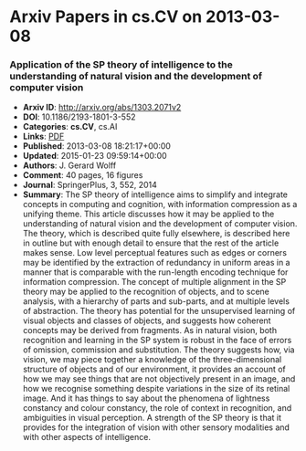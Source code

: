 # Arxiv Papers in cs.CV on 2013-03-08
### Application of the SP theory of intelligence to the understanding of natural vision and the development of computer vision
- **Arxiv ID**: http://arxiv.org/abs/1303.2071v2
- **DOI**: 10.1186/2193-1801-3-552
- **Categories**: **cs.CV**, cs.AI
- **Links**: [PDF](http://arxiv.org/pdf/1303.2071v2)
- **Published**: 2013-03-08 18:21:17+00:00
- **Updated**: 2015-01-23 09:59:14+00:00
- **Authors**: J. Gerard Wolff
- **Comment**: 40 pages, 16 figures
- **Journal**: SpringerPlus, 3, 552, 2014
- **Summary**: The SP theory of intelligence aims to simplify and integrate concepts in computing and cognition, with information compression as a unifying theme. This article discusses how it may be applied to the understanding of natural vision and the development of computer vision. The theory, which is described quite fully elsewhere, is described here in outline but with enough detail to ensure that the rest of the article makes sense.   Low level perceptual features such as edges or corners may be identified by the extraction of redundancy in uniform areas in a manner that is comparable with the run-length encoding technique for information compression.   The concept of multiple alignment in the SP theory may be applied to the recognition of objects, and to scene analysis, with a hierarchy of parts and sub-parts, and at multiple levels of abstraction.   The theory has potential for the unsupervised learning of visual objects and classes of objects, and suggests how coherent concepts may be derived from fragments.   As in natural vision, both recognition and learning in the SP system is robust in the face of errors of omission, commission and substitution.   The theory suggests how, via vision, we may piece together a knowledge of the three-dimensional structure of objects and of our environment, it provides an account of how we may see things that are not objectively present in an image, and how we recognise something despite variations in the size of its retinal image. And it has things to say about the phenomena of lightness constancy and colour constancy, the role of context in recognition, and ambiguities in visual perception.   A strength of the SP theory is that it provides for the integration of vision with other sensory modalities and with other aspects of intelligence.



